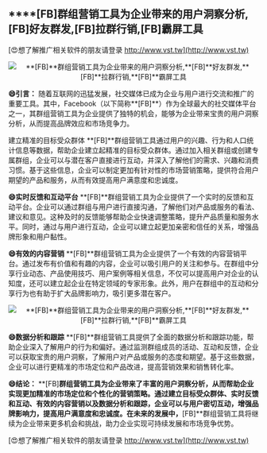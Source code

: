 ## ****[FB]**群组营销工具为企业带来的用户洞察分析,**[FB]**好友群发,**[FB]**拉群行销,**[FB]**霸屏工具**

[😍想了解推广相关软件的朋友请登录 http://www.vst.tw](http://www.vst.tw)

 <center><img src="https://vst.tw/MP4/tuiguang/png/7.png" alt="**[FB]**群组营销工具为企业带来的用户洞察分析,**[FB]**好友群发,**[FB]**拉群行销,**[FB]**霸屏工具"></center>

**😄引言：**
随着互联网的迅猛发展，社交媒体已成为企业与用户进行交流和推广的重要工具。其中，Facebook（以下简称**[FB]**）作为全球最大的社交媒体平台之一，其群组营销工具为企业提供了独特的机会，能够为企业带来宝贵的用户洞察分析，从而提高品牌效应和市场竞争力。

建立精准的目标受众群体
**[FB]**群组营销工具通过用户的兴趣、行为和人口统计信息等数据，帮助企业建立起精准的目标受众群体。通过加入相关群组或创建专属群组，企业可以与潜在客户直接进行互动，并深入了解他们的需求、兴趣和消费习惯。基于这些信息，企业可以制定更加有针对性的市场营销策略，提供符合用户期望的产品和服务，从而有效提高用户满意度和忠诚度。

**😄实时反馈和互动平台**
**[FB]**群组营销工具为企业提供了一个实时的反馈和互动平台。企业可以通过群组与用户进行直接沟通，了解他们对产品或服务的看法、建议和意见。这种及时的反馈能够帮助企业快速调整策略，提升产品质量和服务水平。同时，通过与用户进行互动，企业可以建立起更加亲密和信任的关系，增强品牌形象和用户黏性。

**😄有效的内容营销**
**[FB]**群组营销工具为企业提供了一个有效的内容营销平台。通过发布有价值和有趣的内容，企业可以吸引用户的关注和参与。在群组中分享行业动态、产品使用技巧、用户案例等相关信息，不仅可以提高用户对企业的认知度，还可以建立起企业在特定领域的专家形象。此外，用户在群组中的互动和分享行为也有助于扩大品牌影响力，吸引更多潜在客户。

 <center><img src="https://vst.tw/MP4/tuiguang/png/4.png" alt="**[FB]**群组营销工具为企业带来的用户洞察分析,**[FB]**好友群发,**[FB]**拉群行销,**[FB]**霸屏工具"></center>

**😄数据分析和跟踪**
**[FB]**群组营销工具提供了全面的数据分析和跟踪功能，帮助企业深入了解用户的行为和偏好。通过监测群组成员的活动、互动和反馈，企业可以获取宝贵的用户洞察，了解用户对产品或服务的态度和期望。基于这些数据，企业可以进行更精准的市场定位和产品改进，提高营销效果和销售转化率。

**😄结论：**
**[FB]**群组营销工具为企业带来了丰富的用户洞察分析，从而帮助企业实现更加精准的市场定位和个性化的营销策略。通过建立目标受众群体、实时反馈和互动、有效的内容营销以及数据分析和跟踪，企业可以与用户密切互动，增强品牌影响力，提高用户满意度和忠诚度。在未来的发展中，**[FB]**群组营销工具将继续为企业带来更多机会和挑战，助力企业实现可持续发展和市场竞争优势。

[😍想了解推广相关软件的朋友请登录 http://www.vst.tw](http://www.vst.tw)



